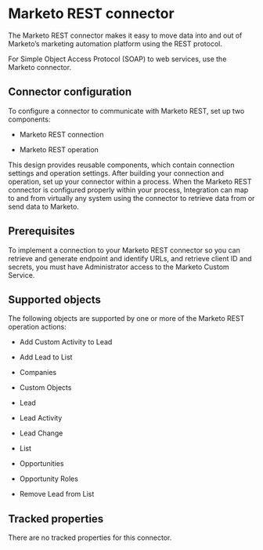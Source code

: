 # Marketo REST connector 

<head>
  <meta name="guidename" content="Integration"/>
  <meta name="context" content="GUID-37111218-6986-43f2-99d1-fbc3018d8cf6"/>
</head>


The Marketo REST connector makes it easy to move data into and out of Marketo’s marketing automation platform using the REST protocol.

For Simple Object Access Protocol \(SOAP\) to web services, use the Marketo connector.

## Connector configuration 

To configure a connector to communicate with Marketo REST, set up two components:

-   Marketo REST connection

-   Marketo REST operation


This design provides reusable components, which contain connection settings and operation settings. After building your connection and operation, set up your connector within a process. When the Marketo REST connector is configured properly within your process, Integration can map to and from virtually any system using the connector to retrieve data from or send data to Marketo.

## Prerequisites 

To implement a connection to your Marketo REST connector so you can retrieve and generate endpoint and identify URLs, and retrieve client ID and secrets, you must have Administrator access to the Marketo Custom Service.

## Supported objects 

The following objects are supported by one or more of the Marketo REST operation actions:

-   Add Custom Activity to Lead

-   Add Lead to List

-   Companies

-   Custom Objects

-   Lead

-   Lead Activity

-   Lead Change

-   List

-   Opportunities

-   Opportunity Roles

-   Remove Lead from List


## Tracked properties 

There are no tracked properties for this connector.